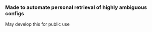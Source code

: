 ### Made to automate personal retrieval of highly ambiguous configs

May develop this for public use
